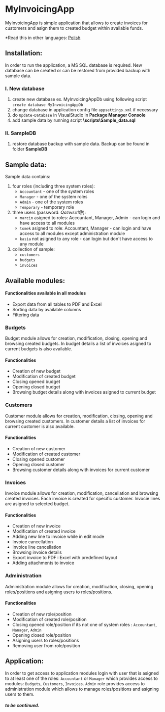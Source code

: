 # MyInvoicingApp

MyInvoicingApp is simple application that allows to create invoices for customers and asign them to created budget within available funds.

*Read this in other languages: [Polish](README.pl-PL.md)

## Installation:

In order to run the application, a MS SQL database is required. New database can be created or can be restored from provided backup with sample data.

### I. New database 

1. create new database ex. MyInvoicingAppDb using following script ```create database MyInvoicingAppDb```
1. change database in application config file `appsettings.xml` if necessary
1. do `Update-Database` in VisualStudio in **Package Manager Console**
1. add sample data by running script **\scripts\Sample_data.sql**


### II. SampleDB

1. restore database backup with sample data. Backup can be found in folder **SampleDB**

## Sample data:

Sample data contains:
1. four roles (including three system roles): 
    * `Accountant` - one of the system roles
    * `Manager` - one of the system roles
    * `Admin` - one of the system roles
    * `Temporary` - temporary role
1. three users (password: _Qazwsx1@_):
    * `marcin` asigned to roles: Accountant, Manager, Admin - can login and have access to all modules
    * `tomek` asigned to role: Accountant, Manager - can login and have access to all modules except administration module
    * `kasia` not asigned to any role - can login but don't have access to any module
1. collection of sample:
    * `customers`
    * `budgets`
    * `invoices`
    
## Available modules:

#### Functionalities available in all modules
* Export data from all tables to PDF and Excel
* Sorting data by available columns
* Filtering data

### Budgets

Budget module allows for creation, modification, closing, opening and browsing created budgets. In budget details a list of invoices asigned to current budgets is also available.

#### Functionalities
* Creation of new budget
* Modification of created budget
* Closing opened budget
* Opening closed budget
* Browsing budget details along with invoices asigned to current budget

### Customers

Customer module allows for creation, modification, closing, opening and browsing created customers. In customer details a list of invoices for current customer is also available.

#### Functionalities
* Creation of new customer
* Modification of created customer
* Closing opened customer
* Opening closed customer
* Browsing customer details along with invoices for current customer

### Invoices

Invoice module allows for creation, modification, cancellation and browsing created invoices. Each invoice is created for specific customer. Invocie lines are asigned to selected budget.

#### Functionalities
* Creation of new invoice
* Modification of created invoice
* Adding new line to invoice while in edit mode
* Invoice cancellation
* Invoice line cancellation
* Browsing invoice details
* Export invoice to PDF i Excel with predefined layout
* Adding attachments to invoice

### Administration

Administration module allows for creation, modification, closing, opening roles/positions and asigning users to roles/positions. 

#### Functionalities
* Creation of new role/position
* Modification of created role/position
* Closing opened role/position if its not one of system roles : `Accountant`, `Manager`, `Admin`
* Opening closed role/position
* Asigning users to roles/positions
* Removing user from role/position

## Application:

In order to get access to application modules login with user that is asigned to at least one of the roles: `Accountant` or `Manager` which provides access to modules: `Budgets`, `Customers`, `Invoices`. 
`Admin` role provides access to administration module which allows to manage roles/positions and asigning users to them.

##### to be continued.
